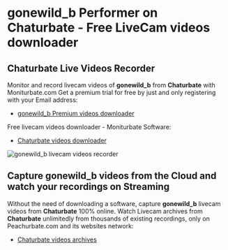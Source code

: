 # gonewild_b Performer on Chaturbate - Free LiveCam videos downloader

## Chaturbate Live Videos Recorder

Monitor and record livecam videos of **gonewild_b** from **Chaturbate** with Moniturbate.com
Get a premium trial for free by just and only registering with your Email address:
* [gonewild_b Premium videos downloader](https://moniturbate.com/request-demo-licence-key.html)

Free livecam videos downloader - Moniturbate Software:
* [Chaturbate videos downloader](https://moniturbate.com/moniturbate-download-software.html)

![gonewild_b livecam videos recorder](https://peachurnet.com/templates/moniturbate-software.png)


## Capture gonewild_b videos from the Cloud and watch your recordings on Streaming

Without the need of downloading a software, capture **gonewild_b** livecam videos from **Chaturbate** 100% online.
Watch Livecam archives from **Chaturbate** unlimitedly from thousands of existing recordings, only on Peachurbate.com and its websites network:
* [Chaturbate videos archives](https://peachurnet.com/)